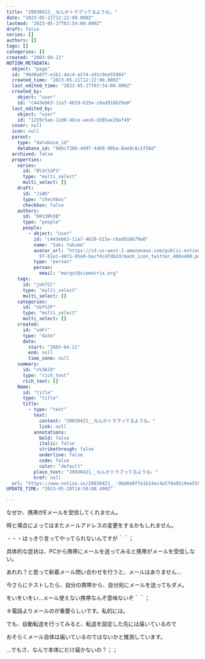 ```yaml
---
title: "20030421__なんかトラブってるような。"
date: "2023-05-21T12:22:00.000Z"
lastmod: "2023-05-27T03:54:00.000Z"
draft: false
series: []
authors: []
tags: []
categories: []
created: "2003-04-21"
NOTION_METADATA:
  object: "page"
  id: "96d0a8ff-e1b1-4ac4-a574-a91c9ee55084"
  created_time: "2023-05-21T12:22:00.000Z"
  last_edited_time: "2023-05-27T03:54:00.000Z"
  created_by:
    object: "user"
    id: "c443eb63-11a7-4629-b15e-c6ad918b79a0"
  last_edited_by:
    object: "user"
    id: "1219c5ae-11d8-48ce-aec6-d385ae29af49"
  cover: null
  icon: null
  parent:
    type: "database_id"
    database_id: "9dbcf20b-4d97-4d69-98ba-8ae9c8c1f58d"
  archived: false
  properties:
    series:
      id: "B%3C%3FS"
      type: "multi_select"
      multi_select: []
    draft:
      id: "JiWU"
      type: "checkbox"
      checkbox: false
    authors:
      id: "bK%3B%5B"
      type: "people"
      people:
        - object: "user"
          id: "c443eb63-11a7-4629-b15e-c6ad918b79a0"
          name: "Saki Yakumo"
          avatar_url: "https://s3-us-west-2.amazonaws.com/public.notion-static.com/3ad1c4\
            97-61e1-48f1-85e8-6acf4c4fdb2d/maoh_icon_twitter_400x400.png"
          type: "person"
          person:
            email: "marqut@ziomatrix.org"
    tags:
      id: "jw%7CC"
      type: "multi_select"
      multi_select: []
    categories:
      id: "nbY%3F"
      type: "multi_select"
      multi_select: []
    created:
      id: "vmFr"
      type: "date"
      date:
        start: "2003-04-21"
        end: null
        time_zone: null
    summary:
      id: "x%3AlD"
      type: "rich_text"
      rich_text: []
    Name:
      id: "title"
      type: "title"
      title:
        - type: "text"
          text:
            content: "20030421__なんかトラブってるような。"
            link: null
          annotations:
            bold: false
            italic: false
            strikethrough: false
            underline: false
            code: false
            color: "default"
          plain_text: "20030421__なんかトラブってるような。"
          href: null
  url: "https://www.notion.so/20030421__-96d0a8ffe1b14ac4a574a91c9ee55084"
UPDATE_TIME: "2023-05-28T14:50:08.490Z"

---
```

<link rel="stylesheet" href="https://cdn.jsdelivr.net/npm/katex@0.16.2/dist/katex.min.css" integrity="sha384-bYdxxUwYipFNohQlHt0bjN/LCpueqWz13HufFEV1SUatKs1cm4L6fFgCi1jT643X" crossorigin="anonymous">


なぜか、携帯がEメールを受信してくれません。


時と場合によってはまたメールアドレスの変更をするかもしれません。


・・・はっきり言ってやってられないんですが＾＾；


具体的な症状は、PCから携帯にメールを送ってみると携帯がメールを受信しない。


あれれ？と思って新着メール問い合わせを行うと、メールはありません…


今さらにテストしたら、自分の携帯から、自分宛にメールを送ってもダメ。


をいをいをい…メール使えない携帯なんぞ意味ないぞ＾＾；


＃電話よりメールのが重要らしいです。私的には。


でも、自動転送を行ってみると、転送を設定した先には届いているので


おそらくメール自体は届いているのではないかと推測しています。


…でもさ、なんで本体にだけ届かないの？；；

